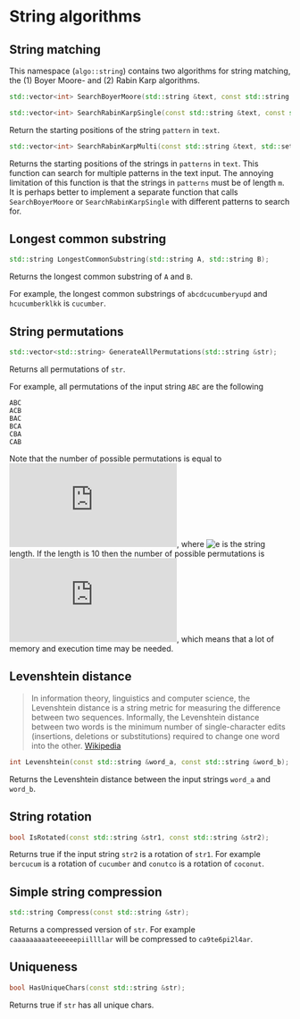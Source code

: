 String algorithms
=============

## String matching

This namespace  (`algo::string`) contains two algorithms for string matching, the (1) Boyer Moore- and (2) Rabin Karp algorithms.

```c++
std::vector<int> SearchBoyerMoore(std::string &text, const std::string &pattern);

std::vector<int> SearchRabinKarpSingle(const std::string &text, const std::string &pattern);
```
Return the starting positions of the string `pattern` in `text`. 

```c++
std::vector<int> SearchRabinKarpMulti(const std::string &text, std::set<std::string> patterns, int m);
```
Returns the starting positions of the strings in `patterns` in `text`. This function can search for multiple patterns in the text input.
The annoying limitation of this function is that the strings in `patterns` must be of length `m`. It is perhaps better to
implement a separate function that calls `SearchBoyerMoore` or `SearchRabinKarpSingle` with different patterns to search for.

## Longest common substring

```c++
std::string LongestCommonSubstring(std::string A, std::string B);
```

Returns the longest common substring of `A` and `B`.

For example, the longest common substrings of `abcdcucumberyupd` and `hcucumberklkk` is `cucumber`.

## String permutations

```c++
std::vector<std::string> GenerateAllPermutations(std::string &str);
```

Returns all permutations of `str`.

For example, all permutations of the input string `ABC` are the following

```text
ABC
ACB
BAC
BCA
CBA
CAB
```

Note that the number of possible permutations is equal to ![e](https://private.codecogs.com/gif.latex?n%21), where 
![e](https://private.codecogs.com/gif.latex?n%) is the string length. If the length is 10 then the number of possible permutations is
![e](https://private.codecogs.com/gif.latex?10%21%20%3D%203628800), which means that a lot of memory and execution time may be needed.

## Levenshtein distance

>In information theory, linguistics and computer science, the Levenshtein distance is a string metric for measuring the difference 
>between two sequences. Informally, the Levenshtein distance between two words is the minimum number of single-character edits 
>(insertions, deletions or substitutions) required to change one word into the other. [Wikipedia](https://en.wikipedia.org/wiki/Levenshtein_distance)

```c++
int Levenshtein(const std::string &word_a, const std::string &word_b);
```
Returns the Levenshtein distance between the input strings `word_a` and `word_b`.

## String rotation
```c++
bool IsRotated(const std::string &str1, const std::string &str2);
```
Returns true if the input string `str2` is a rotation of `str1`.  For example `bercucum` is a rotation of `cucumber` and
`conutco` is a rotation of `coconut`.

## Simple string compression
```c++
std::string Compress(const std::string &str);
```
Returns a compressed version of `str`. For example `caaaaaaaaateeeeeepiillllar` will be compressed to `ca9te6pi2l4ar`.

## Uniqueness
```c++
bool HasUniqueChars(const std::string &str);
```
Returns true if `str` has all unique chars.
